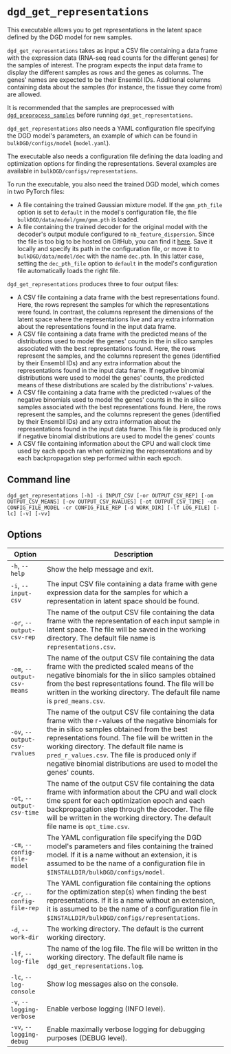 # `dgd_get_representations`

This executable allows you to get representations in the latent space defined by the DGD model for new samples.

`dgd_get_representations` takes as input a CSV file containing a data frame with the expression data (RNA-seq read counts for the different genes) for the samples of interest. The program expects the input data frame to display the different samples as rows and the genes as columns. The genes' names are expected to be their Ensembl IDs. Additional columns containing data about the samples (for instance, the tissue they come from) are allowed.

It is recommended that the samples are preprocessed with [`dgd_preprocess_samples`](#dgd_preprocess_samples) before running `dgd_get_representations`.

`dgd_get_representations` also needs a YAML configuration file specifying the DGD model's parameters, an example of which can be found in `bulkDGD/configs/model` (`model.yaml`).

The executable also needs a configuration file defining the data loading and optimization options for finding the representations. Several examples are available in `bulkDGD/configs/representations`.

To run the executable, you also need the trained DGD model, which comes in two PyTorch files:

* A file containing the trained Gaussian mixture model. If the `gmm_pth_file` option is set to `default` in the model's configuration file, the file `bulkDGD/data/model/gmm/gmm.pth` is loaded.
* A file containing the trained decoder for the original model with the decoder's output module configured to `nb_feature_dispersion`. Since the file is too big to be hosted on GitHub, you can find it [here](https://drive.google.com/file/d/1GKMkVmmcEH8glNrQ4092VWYQgq6maYW1/view?usp=sharing). Save it locally and specify its path in the configuration file, or move it to `bulkDGD/data/model/dec` with the name `dec.pth`. In this latter case, setting the `dec_pth_file` option to `default` in the model's configuration file automatically loads the right file.

`dgd_get_representations` produces three to four output files:

* A CSV file containing a data frame with the best representations found. Here, the rows represent the samples for which the representations were found. In contrast, the columns represent the dimensions of the latent space where the representations live and any extra information about the representations found in the input data frame.
* A CSV file containing a data frame with the predicted means of the distributions used to model the genes' counts in the in silico samples associated with the best representations found. Here, the rows represent the samples, and the columns represent the genes (identified by their Ensembl IDs) and any extra information about the representations found in the input data frame. If negative binomial distributions were used to model the genes' counts, the predicted means of these distributions are scaled by the distributions' r-values.
* A CSV file containing a data frame with the predicted r-values of the negative binomials used to model the genes' counts in the in silico samples associated with the best representations found. Here, the rows represent the samples, and the columns represent the genes (identified by their Ensembl IDs) and any extra information about the representations found in the input data frame. This file is produced only if negative binomial distributions are used to model the genes' counts
* A CSV file containing information about the CPU and wall clock time used by each epoch ran when optimizing the representations and by each backpropagation step performed within each epoch.

## Command line

```
dgd_get_representations [-h] -i INPUT_CSV [-or OUTPUT_CSV_REP] [-om OUTPUT_CSV_MEANS] [-ov OUTPUT_CSV_RVALUES] [-ot OUTPUT_CSV_TIME] -cm CONFIG_FILE_MODEL -cr CONFIG_FILE_REP [-d WORK_DIR] [-lf LOG_FILE] [-lc] [-v] [-vv]
```

## Options

| Option                        | Description                                                  |
| ----------------------------- | ------------------------------------------------------------ |
| `-h`, `--help`                | Show the help message and exit.                              |
| `-i`, `--input-csv`           | The input CSV file containing a data frame with gene expression data for the samples for which a representation in latent space should be found. |
| `-or`, `--output-csv-rep`     | The name of the output CSV file containing the data frame with the representation of each input sample in latent space. The file will be saved in the working directory. The default file name is `representations.csv`. |
| `-om`, `--output-csv-means`   | The name of the output CSV file containing the data frame with the predicted scaled means of the negative binomials for the in silico samples obtained from the best representations found. The file will be written in the working directory. The default file name is `pred_means.csv`. |
| `-ov`, `--output-csv-rvalues` | The name of the output CSV file containing the data frame with the r-values of the negative binomials for the in silico samples obtained from the best representations found. The file will be written in the working directory. The default file name is `pred_r_values.csv`. The file is produced only if negative binomial distributions are used to model the genes' counts. |
| `-ot`, `--output-csv-time`    | The name of the output CSV file containing the data frame with information about the CPU and wall clock time spent for each optimization epoch and each backpropagation step through the decoder. The file will be written in the working directory. The default file name is `opt_time.csv`. |
| `-cm`, `--config-file-model`  | The YAML configuration file specifying the DGD model's parameters and files containing the trained model. If it is a name without an extension, it is assumed to be the name of a configuration file in `$INSTALLDIR/bulkDGD/configs/model`. |
| `-cr`, `--config-file-rep`    | The YAML configuration file containing the options for the optimization step(s) when finding the best representations.  If it is a name without an extension, it is assumed to be the name of a configuration file in `$INSTALLDIR/bulkDGD/configs/representations`. |
| `-d`, `--work-dir`            | The working directory. The default is the current working directory. |
| `-lf`, `--log-file`           | The name of the log file. The file will be written in the working directory. The default file name is `dgd_get_representations.log`. |
| `-lc`, `--log-console`        | Show log messages also on the console.                       |
| `-v`, `--logging-verbose`     | Enable verbose logging (INFO level).                         |
| `-vv`, `--logging-debug`      | Enable maximally verbose logging for debugging purposes (DEBUG level). |